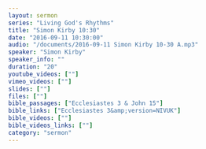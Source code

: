 ```yaml
---
layout: sermon
series: "Living God's Rhythms"
title: "Simon Kirby 10:30"
date: "2016-09-11 10:30:00"
audio: "/documents/2016-09-11 Simon Kirby 10-30 A.mp3"
speaker: "Simon Kirby"
speaker_info: ""
duration: "20"
youtube_videos: [""]
vimeo_videos: [""]
slides: [""]
files: [""]
bible_passages: ["Ecclesiastes 3 & John 15"]
bible_links: ["Ecclesiastes 3&amp;version=NIVUK"]
bible_videos: [""]
bible_videos_links: [""]
category: "sermon"
---
```

